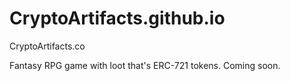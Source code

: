 # CryptoArtifacts.github.io
CryptoArtifacts.co

Fantasy RPG game with loot that's ERC-721 tokens.
Coming soon.
